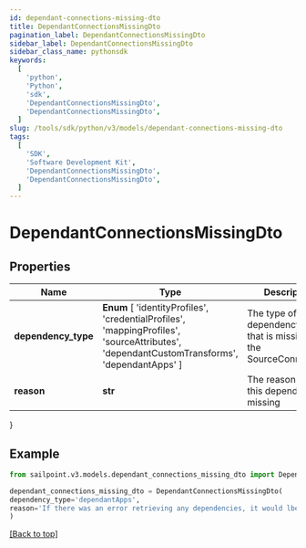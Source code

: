 ```yaml
---
id: dependant-connections-missing-dto
title: DependantConnectionsMissingDto
pagination_label: DependantConnectionsMissingDto
sidebar_label: DependantConnectionsMissingDto
sidebar_class_name: pythonsdk
keywords:
  [
    'python',
    'Python',
    'sdk',
    'DependantConnectionsMissingDto',
    'DependantConnectionsMissingDto',
  ]
slug: /tools/sdk/python/v3/models/dependant-connections-missing-dto
tags:
  [
    'SDK',
    'Software Development Kit',
    'DependantConnectionsMissingDto',
    'DependantConnectionsMissingDto',
  ]
---
```


# DependantConnectionsMissingDto

## Properties

| Name | Type | Description | Notes |
| --- | --- | --- | --- |
| **dependency_type** | **Enum** [ 'identityProfiles', 'credentialProfiles', 'mappingProfiles', 'sourceAttributes', 'dependantCustomTransforms', 'dependantApps' ] | The type of dependency type that is missing in the SourceConnections | [optional] |
| **reason** | **str** | The reason why this dependency is missing | [optional] |

}

## Example

```python
from sailpoint.v3.models.dependant_connections_missing_dto import DependantConnectionsMissingDto

dependant_connections_missing_dto = DependantConnectionsMissingDto(
dependency_type='dependantApps',
reason='If there was an error retrieving any dependencies, it would lbe listed here'
)

```

[[Back to top]](#)
